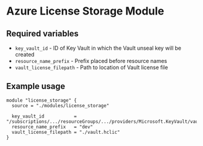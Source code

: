 # Azure License Storage Module

## Required variables

* `key_vault_id` - ID of Key Vault in which the Vault unseal key will be created
* `resource_name_prefix` - Prefix placed before resource names
* `vault_license_filepath` - Path to location of Vault license file

## Example usage

```hcl
module "license_storage" {
  source = "./modules/license_storage"

  key_vault_id           = "/subscriptions/.../resourceGroups/.../providers/Microsoft.KeyVault/vaults/..."
  resource_name_prefix   = "dev"
  vault_license_filepath = "./vault.hclic"
}
```
